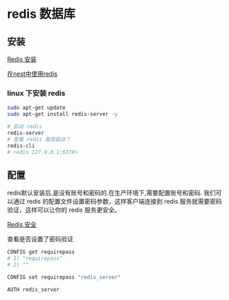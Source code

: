 # redis 数据库

## 安装

[Redis 安装](https://www.redis.net.cn/tutorial/3503.html)

[在nest中使用redis](../frameworks/nest/redis.md)

### linux 下安装 redis
```sh
sudo apt-get update
sudo apt-get install redis-server -y

# 启动 redis
redis-server
# 查看 redis 是否启动？
redis-cli
# redis 127.0.0.1:6379>
```


## 配置

redis默认安装后,是没有账号和密码的.在生产环境下,需要配置账号和密码.
我们可以通过 redis 的配置文件设置密码参数，这样客户端连接到 redis 服务就需要密码验证，这样可以让你的 redis 服务更安全。

[Redis 安全](https://www.redis.net.cn/tutorial/3520.html)


查看是否设置了密码验证

```sh
CONFIG get requirepass
# 1) "requirepass"
# 2) ""

CONFIG set requirepass "redis_server"

AUTH redis_server
```

